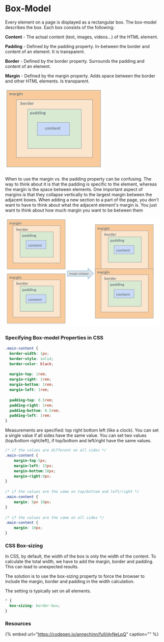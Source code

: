 # Box-Model

Every element on a page is displayed as a rectangular box. The box-model describes the box. Each box consists of the following:

**Content** - The actual content \(text, images, videos...\) of the HTML element.

**Padding** - Defined by the padding property. In-between the border and content of an element. It is transparent.

**Border** - Defined by the border property. Surrounds the padding and content of an element.

**Margin** - Defined by the margin property. Adds space between the border and other HTML elements. Is transparent.

![](../../.gitbook/assets/image%20%282%29.png)

When to use the margin vs. the padding property can be confusing. The way to think about it is that the padding is specific to the element, whereas the margin is the space between elements. One important aspect of margins is that they collapse vertically to the largest margin between the adjacent boxes. When adding a new section to a part of the page, you don't want to have to think about what the adjacent element's margin is. You just want to think about how much margin you want to be between them

![](../../.gitbook/assets/image%20%2819%29.png)

### 

### Specifying Box-model Properties in CSS

```css
.main-content {
  border-width: 1px;
  border-style: solid;
  border-color: black;

  margin-top: 1rem;
  margin-right: 1rem;
  margin-bottom: 1rem;
  margin-left: 1rem;

  padding-top: 0.5rem;
  padding-right: 1rem;
  padding-bottom: 0.5rem;
  padding-left: 1rem;
}
```

Measurements are specified: top right bottom left \(like a clock\). You can set a single value if all sides have the same value. You can set two values \(top/bottom right/left\), if top/bottom and left/right have the same values.

```css
/* if the values are different on all sides */
.main-content {
    margin-top:5px;
    margin-left: 15px;
    margin-bottom:10px;
    margin-right:0px;    
}

/* if the values are the same on top/bottom and left/right */
.main-content {
    margin: 5px 10px;
}

/* if the values are the same on all sides */
.main-content {
    margin: 10px;
}
```

### 

### CSS Box-sizing

In CSS, by default, the width of the box is only the width of the content. To calculate the total width, we have to add the margin, border and padding. This can lead to unexpected results.

The solution is to use the box-sizing property to force the browser to include the margin, border and padding in the width calculation.

The setting is typically set on all elements.

```css
* {
  box-sizing: border-box;
}
```

### 

### Resources

{% embed url="https://codepen.io/annechinn/full/dyNeLpQ" caption="" %}

